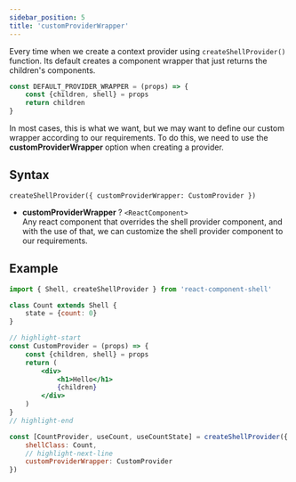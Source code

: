 ```yaml
---
sidebar_position: 5
title: 'customProviderWrapper'
---
```


Every time when we create a context provider using `createShellProvider()` function. Its default creates a component wrapper that just returns the children's components.

```jsx
const DEFAULT_PROVIDER_WRAPPER = (props) => {
    const {children, shell} = props
    return children
}
```

In most cases, this is what we want, but we may want to define our custom wrapper according to our requirements. To do this, we need to use the **customProviderWrapper** option when creating a provider.

## Syntax

`createShellProvider({ customProviderWrapper: CustomProvider })`

- **customProviderWrapper** ? `<ReactComponent>`  
    Any react component that overrides the shell provider component, and with the use of that, we can customize the shell provider component to our requirements.

## Example

```jsx
import { Shell, createShellProvider } from 'react-component-shell'

class Count extends Shell {
    state = {count: 0}
}

// highlight-start
const CustomProvider = (props) => {
    const {children, shell} = props
    return (
        <div>
            <h1>Hello</h1>
            {children}
        </div>
    )
}
// highlight-end

const [CountProvider, useCount, useCountState] = createShellProvider({ 
    shellClass: Count,
    // highlight-next-line
    customProviderWrapper: CustomProvider
})
```